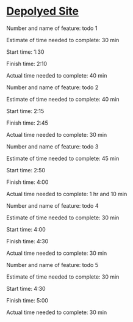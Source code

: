# [Depolyed Site](https://cole-gibbs-portfolio.netlify.app/)
Number and name of feature: todo 1

Estimate of time needed to complete: 30 min

Start time: 1:30

Finish time: 2:10

Actual time needed to complete: 40 min

Number and name of feature: todo 2

Estimate of time needed to complete: 40 min

Start time: 2:15

Finish time: 2:45

Actual time needed to complete: 30 min

Number and name of feature: todo 3

Estimate of time needed to complete: 45 min

Start time: 2:50

Finish time: 4:00

Actual time needed to complete: 1 hr and 10 min

Number and name of feature: todo 4

Estimate of time needed to complete: 30 min

Start time: 4:00

Finish time: 4:30

Actual time needed to complete: 30 min

Number and name of feature: todo 5

Estimate of time needed to complete: 30 min

Start time: 4:30

Finish time: 5:00

Actual time needed to complete: 30 min